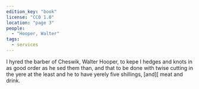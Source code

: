 ```yaml
---
edition_key: "book"
license: "CC0 1.0"
location: "page 3"
people:
  - "Hooper, Walter"
tags:
  - services
---
```

I hyred the barber of
Cheswik, Walter Hooper, to kepe I hedges and knots in as good
order as he sed them than, and that to be done with twise cutting
in the yere at the least and he to have yerely five shillings, [and][
meat and drink.
